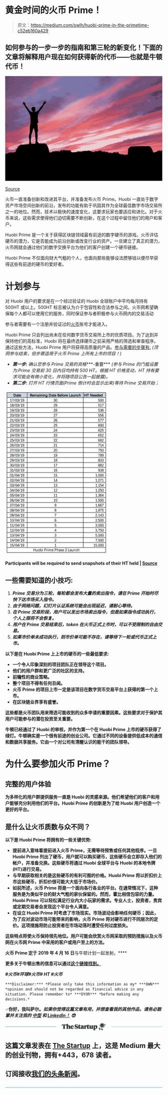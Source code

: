 # 黄金时间的火币 Prime！

> 原文：<https://medium.com/swlh/huobi-prime-in-the-primetime-c52eb160a429>

## 如何参与的一步一步的指南和第三轮的新变化！下面的文章将解释用户现在如何获得新的代币——也就是牛顿代币！

![](img/e76331f56dbeb06b681ee8252559d170.png)

[Source](https://unsplash.com?utm_source=medium&utm_medium=referral)

火币一直准备创新和改进其平台，并准备发布火币 Prime。Huobi 一直处于数字资产市场空间创新的前沿，发布的功能有助于巩固其作为全球最佳数字市场交易所之一的地位。然而，技术以极快的速度变化，这要求玩家也要适应和进化。对于火币来说，这些需求使得他们迫切需要不断创新，在这个过程中留住他们的用户和客户。

Huobi Prime 是一个关于获得区块链领域最有前途的数字硬币的游戏。火币评估硬币的潜力，它是否能成为前沿创新或改变行业的资产。一旦建立了真正的潜力，火币网就会通过他们的数字交换平台为他们的客户创建一个硬币链接。

Huobi Prime 不仅面向财大气粗的个人，也面向那些能够设法攒够钱以便尽早获得这些有前途的硬币的爱好者。

# 计划参与

对 Huobi 用户的要求是在一个经过验证的 Huobi 全球账户中平均每月持有 500HT 或以上。500HT 标志被认为介于包容性和合法参与之间。火币网希望确保每个人都可以使用它的服务，同时保证参与者积极参与火币网内的交易活动

参与者需要有一个注册并验证过的[火币](https://www.hbg.com/en-us/)账号才能进入。

Huobi Prime 只会列出尚未在任何数字货币交易所上市的优质项目。为了达到并保持他们的高标准，Huobi 将在最终选择硬币之前采用严格的筛选和审查程序。通过这些方法，Huobi Prime 用户将获得高质量的产品。[参与需要的步骤有:](https://huobiglobal.zendesk.com/hc/en-us/articles/360000225182) *(顶网参与结束，但步骤适用于火币 Prime 上所有上市的项目！)*

*   ***第一步:*** *确认您参与 Prime 交易的资格****-重要*** *(参与 Prime 的门槛设置为:Prime 交易前 30 日内日均持有 500 HT。根据 HT 价格变动，HT 持有要求可能会有微小变化，并将随项目公告一起披露)。*
*   ***第二步:*** *打开 HT 行情页面(Prime 倒计时会显示出来)等待 Prime 交易开始；*

**![](img/6c4877a99b387c319ec3a8699697275b.png)**

**Participants will be required to send snapshots of their HT held | [Source](https://blog.hbg.com/how-to-use-huobi-prime-the-complete-guide-2nd-launch-edition-2/)**

## ****一些需要知道的小技巧:****

1.  ***Prime 交易分为三轮，每轮都会发布大量的卖出指令，请在 Prime 开始时尽快下达市场买入指令。***
2.  ***由于网络问题，幻灯片认证系统可能会出现延迟，请耐心等待。***
3.  ***在 Prime 交易阶段，用户可以发出市场卖出指令，但是如果指令成功执行，个人上限将不会恢复。***
4.  ***用户在 Prime 交易结束后，token 在火币正式上市时，可以不受限制的自由交易。***
5.  ***如果市价单未成功执行，则市价单可能不存在，请等待下一轮或代币正式上市。***

**以下是在 Huobi Prime 上上市的硬币的一些最低要求:**

*   **一个令人印象深刻的项目团队正在领导这个项目。**
*   **他们的用户群和更广泛的社区的支持。**
*   **前瞻性的商业策略。**
*   **整个项目不得有任何丑闻。**
*   **火币 Prime 的项目上市一定是该项目在数字货币交易平台上获得的第一个上市。**
*   **在区块链业界享有盛誉。**

**这些都是火币团队用来筛选可能收到的众多申请的重要因素。这些要求对于保护其用户可能参与的潜在投资至关重要。**

**牛顿已经通过了 Huobi 的审核，并作为第一个在 Huobi Prime 上市的硬币获得了绿灯。牛顿确实是一个很有前途的创业公司。它通过不同的设备提供低成本的通信和数据共享服务。它由一个对公司有清醒认识的能干的团队领导。**

# **为什么要参加火币 Prime？**

## **完整的用户体验**

**为多样化的用户群提供服务一直是 Huobi 的灵感来源。他们希望他们的客户和用户能够充分利用他们的平台。Huobi Prime 的创新是为了给 Huobi 用户创造一个更好的平台。**

## **是什么让火币质数与众不同？**

**以下是 Huobi Prime 将拥有的一些关键优势:**

*   **提前进入意味着提前进入火币 Prime，无需等待预售或任何其他程序。一旦 Huobi Prime 列出了硬币，用户就可以购买硬币，这些硬币会立即存入他们的帐户，并准备兑换。这些硬币将通过 Huobi 全球平台与 Huobi 的本地令牌(HT)进行交易。**
*   **与早期获取相关的是这些硬币的有利可图的价格。Huobi Prime 将以折扣价上市这些硬币，折扣价很可能大大低于市场价。**
*   **如前所述，火币 Prime 将是一个面向各行各业的平台。在通常情况下，这种服务是为类似平台的财大气粗的家伙保留的。然而，霍比相信包容的力量。Huobi Prime 可以轻松满足行业内大小玩家的需求。专业人士，投资者，贵宾或定期交易者会发现这个平台令人满意。**
*   **在设立 Huobi Prime 时考虑了市场现实。市场波动会影响任何硬币；因此，为了应对波动市场可能带来的影响，火币 Prime 将对硬币进行不同层次的定价。这项措施将防止投资者在市场动荡时遭受任何过度损失。**

**这些特点将使火币保持领先地位。用户可能会欣赏火币网采取的预防措施以及火币网在火币网 Prime 中采用的客户或用户至上的方法。**

**火币 Prime 定于 2019 年 4 月 16 日**与牛顿计划一起发射。****

**更多关于牛顿出售的信息可以通过[这个链接找到。](https://huobiglobal.zendesk.com/hc/en-us/articles/360000229161-Huobi-Prime-Second-Project-Newton-Project-Introduction)**

*****#火币#环球#火币# HT #火币*****

```
***Disclaimer:*** *Please only take this information as my* ***OWN*** *opinion and should not be regarded as financial advice in any situation. Please remember to* ***DYOR*** *before making any decisions.*
```

**♂️你好，我叫萨尔。*如果你觉得这篇文章有用，并想查看我的其他作品，请务必鼓掌并关注我的* [*中型*](/@salmanmiah) *和* [*LinkedIn！*](https://linkedin.com/in/salman-miah-57aa90a0/) *😎***

**[![](img/308a8d84fb9b2fab43d66c117fcc4bb4.png)](https://medium.com/swlh)**

## **这篇文章发表在 [The Startup](https://medium.com/swlh) 上，这是 Medium 最大的创业刊物，拥有+443，678 读者。**

## **订阅接收[我们的头条新闻](https://growthsupply.com/the-startup-newsletter/)。**

**[![](img/b0164736ea17a63403e660de5dedf91a.png)](https://medium.com/swlh)**